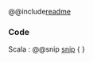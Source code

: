@@include[readme](/step_003_parse_csv/README.md)

### Code 
Scala
: @@snip [snip](/step_003_parse_csv/src/main/scala/samples/Main.scala) { }

